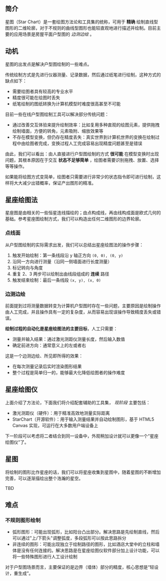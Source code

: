 ## 简介

星图（Star Chart）是一套绘图方法论和工具集的统称，可用于 **精确** 绘制直线型图形的二维轮廓，对于不规则的曲线型图形也能较直观地进行描述并绘制。目前主要的应用场景是房屋平面户型图的 _边测边绘_ 。



## 动机

星图的出发点是解决户型图绘制的一些难点。

传统绘制方式是先进行仪器测量、记录数据，然后通过纸笔进行绘制，这种方式的缺点如下：

* 需要绘图者具有较高的专业水平
* 精度很可能在绘图时丢失
* 纸笔绘制的图纸转换为计算机模型时难度很高甚至不可能

目前一些在线户型图绘制工具可以解决部分传统问题：

* 通过改善交互体验来提升绘制效率：比如复用多种直观的绘图元素，提供拖拽绘制墙面，方便的转角，元素吸附、缩放效果等
* 不存在模型变换，但仍存在精度丢失：真实世界到计算机世界的变换在绘制过程中由绘图者完成，变换过程人工完成容易出现精度问题甚至是错误

由此，我们可以看出：由人直接进行户型图绘制的方式 **很可能** 在模型变换时出现问题，其根本原因在于交互 **状态不足够简单** ，绘图者需要识别拖拽、放置、选择等等操作。

如果能将绘图方式变简单，绘图者只需要进行非常少的状态指令即可进行绘制，这样将大大减少出错概率，保证产出图形的精准。

## 星座绘图法

星座图是由相关的一些恒星连线描绘的；由点构成线，再由线构成面是欧式几何的基础。参考星座图绘制方式，我们可以构造出任何二维图形的边界轮廓。

### 点线面

从户型图绘制的实际需求出发，我们可以总结出星座绘图法的操作步骤：

1. 触发开始绘制：第一条线段沿 y 轴正方向 `(0, 0), (0, y)`
2. 沿同一方向进行测量（沿同一侧墙面进行长度测量）
3. 标记转向与角度
4. 重复 2、3 两步可以绘制出由线段组成的 **连续** 路径
5. 触发结束绘制：最后一条线段 `(x, y), (x, 0)` 

### 边测边绘

前面提到过将测量数据转变为计算机户型图时存在一些问题，主要原因是绘制操作由人工完成，并且操作具有一定的复杂度，从而容易出现误操作导致精度丢失或错误。

**绘制过程的自动化是星座绘图法的主要目标**，人工只需要：

* 测量并输入结果：通过激光测距仪测量长度，然后输入数值
* 确定前进方向：通常意义上的左或者右

这是一个边测边绘、所见即所得的效果：

* 在每次测量记录后实时渲染图形结果
* 整个过程是简单归一的，能够最大化降低绘图者的操作难度
 
## 星座绘图仪

上面介绍了方法论，下面我们将介绍配套辅助的工具集， _现阶段_ 主要包括：

* 激光测距仪（硬件）：用于精准高效地测量实际距离
* StarChart（开源软件）：用于输入测量结果并自动绘制图形，基于 HTML5 Canvas  实现，可运行在大多数用户端设备上

下一阶段可以考虑将二者结合到同一设备中，外观稍加设计就可以更像一个“星座绘图仪”了。

## 星图

将绘制的图形比作星座的话，我们可以将星座收集到星图中，随着星图的不断增加完善，可以逐渐描绘出整个浩瀚的星空。

TBD

## 难点

### 不规则图形绘制

* 弧形图形：可能出现弧形，比如阳台凸出部分。解决思路是先绘制直线，然后可以通过"上/下箭头"调整弧度，多段弧形可以按此思路拆分
* 非连续的图形：可能出现独立于绘制路径的图形，比如酒店大堂中的立柱和墙体是没有任何连接的。解决思路是在星座绘图仪软件部分加上设计功能，可以将一些特殊图形进行人工设计绘制

对于户型图场景而言，主要保证的是边界（墙体）部分的精度，核心思想是“轻设计，重生成”。



 

